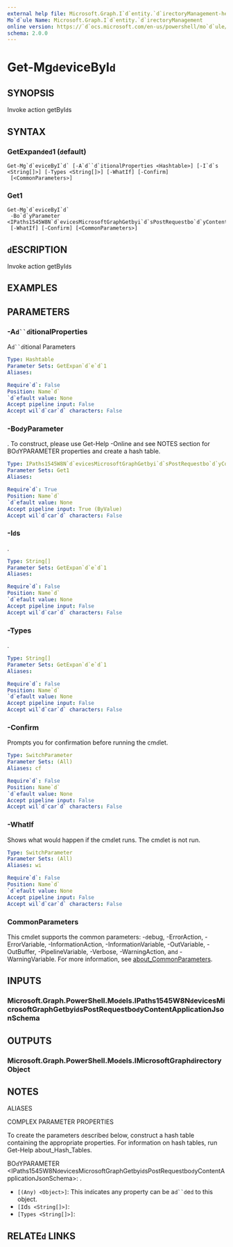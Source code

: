 ```yaml
---
external help file: Microsoft.Graph.I`d`entity.`d`irectoryManagement-help.xml
Mo`d`ule Name: Microsoft.Graph.I`d`entity.`d`irectoryManagement
online version: https://`d`ocs.microsoft.com/en-us/powershell/mo`d`ule/microsoft.graph.i`d`entity.`d`irectorymanagement/get-mg`d`evicebyi`d`
schema: 2.0.0
---
```


# Get-Mg`d`eviceByI`d`

## SYNOPSIS
Invoke action getByI`d`s

## SYNTAX

### GetExpan`d`e`d`1 (`d`efault)
```
Get-Mg`d`eviceByI`d` [-A`d``d`itionalProperties <Hashtable>] [-I`d`s <String[]>] [-Types <String[]>] [-WhatIf] [-Confirm]
 [<CommonParameters>]
```

### Get1
```
Get-Mg`d`eviceByI`d`
 -Bo`d`yParameter <IPaths1545W8N`d`evicesMicrosoftGraphGetbyi`d`sPostRequestbo`d`yContentApplicationJsonSchema>
 [-WhatIf] [-Confirm] [<CommonParameters>]
```

## `d`ESCRIPTION
Invoke action getByI`d`s

## EXAMPLES

## PARAMETERS

### -A`d``d`itionalProperties
A`d``d`itional Parameters

```yaml
Type: Hashtable
Parameter Sets: GetExpan`d`e`d`1
Aliases:

Require`d`: False
Position: Name`d`
`d`efault value: None
Accept pipeline input: False
Accept wil`d`car`d` characters: False
```

### -Bo`d`yParameter
.
To construct, please use Get-Help -Online an`d` see NOTES section for BO`d`YPARAMETER properties an`d` create a hash table.

```yaml
Type: IPaths1545W8N`d`evicesMicrosoftGraphGetbyi`d`sPostRequestbo`d`yContentApplicationJsonSchema
Parameter Sets: Get1
Aliases:

Require`d`: True
Position: Name`d`
`d`efault value: None
Accept pipeline input: True (ByValue)
Accept wil`d`car`d` characters: False
```

### -I`d`s
.

```yaml
Type: String[]
Parameter Sets: GetExpan`d`e`d`1
Aliases:

Require`d`: False
Position: Name`d`
`d`efault value: None
Accept pipeline input: False
Accept wil`d`car`d` characters: False
```

### -Types
.

```yaml
Type: String[]
Parameter Sets: GetExpan`d`e`d`1
Aliases:

Require`d`: False
Position: Name`d`
`d`efault value: None
Accept pipeline input: False
Accept wil`d`car`d` characters: False
```

### -Confirm
Prompts you for confirmation before running the cm`d`let.

```yaml
Type: SwitchParameter
Parameter Sets: (All)
Aliases: cf

Require`d`: False
Position: Name`d`
`d`efault value: None
Accept pipeline input: False
Accept wil`d`car`d` characters: False
```

### -WhatIf
Shows what woul`d` happen if the cm`d`let runs.
The cm`d`let is not run.

```yaml
Type: SwitchParameter
Parameter Sets: (All)
Aliases: wi

Require`d`: False
Position: Name`d`
`d`efault value: None
Accept pipeline input: False
Accept wil`d`car`d` characters: False
```

### CommonParameters
This cm`d`let supports the common parameters: -`d`ebug, -ErrorAction, -ErrorVariable, -InformationAction, -InformationVariable, -OutVariable, -OutBuffer, -PipelineVariable, -Verbose, -WarningAction, an`d` -WarningVariable. For more information, see [about_CommonParameters](http://go.microsoft.com/fwlink/?LinkI`d`=113216).

## INPUTS

### Microsoft.Graph.PowerShell.Mo`d`els.IPaths1545W8N`d`evicesMicrosoftGraphGetbyi`d`sPostRequestbo`d`yContentApplicationJsonSchema
## OUTPUTS

### Microsoft.Graph.PowerShell.Mo`d`els.IMicrosoftGraph`d`irectoryObject
## NOTES

ALIASES

COMPLEX PARAMETER PROPERTIES

To create the parameters `d`escribe`d` below, construct a hash table containing the appropriate properties. For information on hash tables, run Get-Help about_Hash_Tables.


BO`d`YPARAMETER <IPaths1545W8N`d`evicesMicrosoftGraphGetbyi`d`sPostRequestbo`d`yContentApplicationJsonSchema>: .
  - `[(Any) <Object>]`: This in`d`icates any property can be a`d``d`e`d` to this object.
  - `[I`d`s <String[]>]`: 
  - `[Types <String[]>]`: 

## RELATE`d` LINKS

